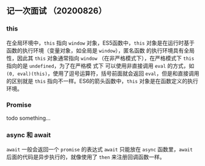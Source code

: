 ## 记一次面试 （20200826）

### this

在全局环境中，`this` 指向 `window` 对象，ES5函数中，`this` 对象是在运行时基于函数的执行环境（变量对象，如全局是 `window`），匿名函数
的执行环境具有全局性，因此其 `this` 对象通常指向 `window` （在非严格模式下），在严格模式下 `this` 指向的是 `undefined`，为了在严格模
式下 可以使用非直接调用 `eval` 的方式，如 `(0, eval)(this)`，使用了逗号运算符，括号前面就会返回 `eval`，但是和直接调用的区别就是 `this`
指向不一样。ES6的箭头函数中，`this` 对象是在函数定义的执行环境。


### Promise

todo something...


### async 和 await

`await` 一般会返回一个 `promise` 的表达式
`await` 只能放在 `async` 函数里，`await` 后面的代码是异步执行的，就像使用了 `then` 来注册回调函数一样。
